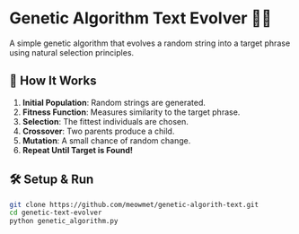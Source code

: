 # Genetic Algorithm Text Evolver 🧬📜  

A simple genetic algorithm that evolves a random string into a target phrase using natural selection principles.

## 🚀 How It Works  
1. **Initial Population**: Random strings are generated.  
2. **Fitness Function**: Measures similarity to the target phrase.  
3. **Selection**: The fittest individuals are chosen.  
4. **Crossover**: Two parents produce a child.  
5. **Mutation**: A small chance of random change.  
6. **Repeat Until Target is Found!**  

## 🛠 Setup & Run  
```bash
git clone https://github.com/meowmet/genetic-algorith-text.git
cd genetic-text-evolver
python genetic_algorithm.py
